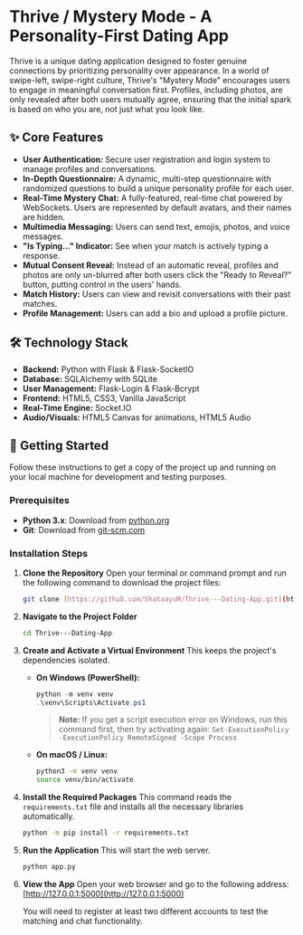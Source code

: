 # Thrive / Mystery Mode - A Personality-First Dating App

Thrive is a unique dating application designed to foster genuine connections by prioritizing personality over appearance. In a world of swipe-left, swipe-right culture, Thrive's "Mystery Mode" encourages users to engage in meaningful conversation first. Profiles, including photos, are only revealed after both users mutually agree, ensuring that the initial spark is based on who you are, not just what you look like.

<!-- Make sure your logo.png is in the static folder -->

## ✨ Core Features

* **User Authentication:** Secure user registration and login system to manage profiles and conversations.
* **In-Depth Questionnaire:** A dynamic, multi-step questionnaire with randomized questions to build a unique personality profile for each user.
* **Real-Time Mystery Chat:** A fully-featured, real-time chat powered by WebSockets. Users are represented by default avatars, and their names are hidden.
* **Multimedia Messaging:** Users can send text, emojis, photos, and voice messages.
* **"Is Typing..." Indicator:** See when your match is actively typing a response.
* **Mutual Consent Reveal:** Instead of an automatic reveal, profiles and photos are only un-blurred after both users click the "Ready to Reveal?" button, putting control in the users' hands.
* **Match History:** Users can view and revisit conversations with their past matches.
* **Profile Management:** Users can add a bio and upload a profile picture.

## 🛠️ Technology Stack

* **Backend:** Python with Flask & Flask-SocketIO
* **Database:** SQLAlchemy with SQLite
* **User Management:** Flask-Login & Flask-Bcrypt
* **Frontend:** HTML5, CSS3, Vanilla JavaScript
* **Real-Time Engine:** Socket.IO
* **Audio/Visuals:** HTML5 Canvas for animations, HTML5 Audio

## 🚀 Getting Started

Follow these instructions to get a copy of the project up and running on your local machine for development and testing purposes.

### Prerequisites

* **Python 3.x**: Download from [python.org](https://www.python.org/)
* **Git**: Download from [git-scm.com](https://git-scm.com/)

### Installation Steps

1.  **Clone the Repository**
    Open your terminal or command prompt and run the following command to download the project files:
    ```bash
    git clone [https://github.com/ShataayuM/Thrive---Dating-App.git](https://github.com/ShataayuM/Thrive---Dating-App.git)
    ```

2.  **Navigate to the Project Folder**
    ```bash
    cd Thrive---Dating-App
    ```

3.  **Create and Activate a Virtual Environment**
    This keeps the project's dependencies isolated.

    * **On Windows (PowerShell):**
        ```powershell
        python -m venv venv
        .\venv\Scripts\Activate.ps1
        ```
        > **Note:** If you get a script execution error on Windows, run this command first, then try activating again:
        > `Set-ExecutionPolicy -ExecutionPolicy RemoteSigned -Scope Process`

    * **On macOS / Linux:**
        ```bash
        python3 -m venv venv
        source venv/bin/activate
        ```

4.  **Install the Required Packages**
    This command reads the `requirements.txt` file and installs all the necessary libraries automatically.
    ```bash
    python -m pip install -r requirements.txt
    ```

5.  **Run the Application**
    This will start the web server.
    ```bash
    python app.py
    ```

6.  **View the App**
    Open your web browser and go to the following address:
    [http://127.0.0.1:5000](http://127.0.0.1:5000)

    You will need to register at least two different accounts to test the matching and chat functionality.



